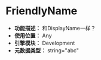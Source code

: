 ﻿# FriendlyName

- **功能描述：** 和DisplayName一样？
- **使用位置：** Any
- **引擎模块：** Development
- **元数据类型：** string="abc"